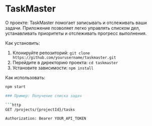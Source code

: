 # TaskMaster

О проекте:
TaskMaster помогает записывать и отслеживать ваши задачи. Приложение позволяет легко управлять списком дел, устанавливать приоритеты и отслеживать прогресс выполнения.

Как установить:
1. Клонируйте репозиторий: `git clone https://github.com/yourusername/taskmaster.git`
2. Перейдите в директорию проекта: `cd taskmaster`
3. Установите зависимости: `npm install`

Как использовать:
```bash
npm start

### Пример: Получение списка задач

```http
GET /projects/{projectId}/tasks

Authorization: Bearer YOUR_API_TOKEN
